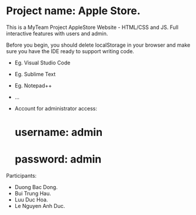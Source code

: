 # Project name: Apple Store.

This is a MyTeam Project AppleStore Website - HTML/CSS and JS. 
Full interactive features with users and admin.

Before you begin, you should delete localStorage in your browser 
and make sure you have the IDE ready to support writing code.

* Eg. Visual Studio Code
* Eg. Sublime Text
* Eg. Notepad++
* ...

* Account for administrator access:
  # username: admin
  # password: admin


Participants:
- Duong Bac Dong.
- Bui Trung Hau.
- Luu Duc Hoa.
- Le Nguyen Anh Duc.
